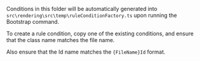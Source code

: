 Conditions in this folder will be automatically generated into `src\rendering\src\temp\ruleConditionFactory.ts` upon running the Bootstrap command.

To create a rule condition, copy one of the existing conditions, and ensure that the class name matches the file name. 

Also ensure that the Id name matches the `{FileName}Id` format.
